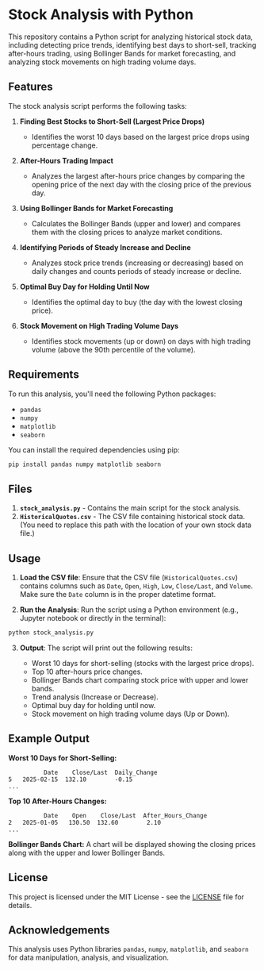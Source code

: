
# Stock Analysis with Python

This repository contains a Python script for analyzing historical stock data, including detecting price trends, identifying best days to short-sell, tracking after-hours trading, using Bollinger Bands for market forecasting, and analyzing stock movements on high trading volume days.

## Features

The stock analysis script performs the following tasks:

1. **Finding Best Stocks to Short-Sell (Largest Price Drops)**
   - Identifies the worst 10 days based on the largest price drops using percentage change.
   
2. **After-Hours Trading Impact**
   - Analyzes the largest after-hours price changes by comparing the opening price of the next day with the closing price of the previous day.
   
3. **Using Bollinger Bands for Market Forecasting**
   - Calculates the Bollinger Bands (upper and lower) and compares them with the closing prices to analyze market conditions.
   
4. **Identifying Periods of Steady Increase and Decline**
   - Analyzes stock price trends (increasing or decreasing) based on daily changes and counts periods of steady increase or decline.
   
5. **Optimal Buy Day for Holding Until Now**
   - Identifies the optimal day to buy (the day with the lowest closing price).
   
6. **Stock Movement on High Trading Volume Days**
   - Identifies stock movements (up or down) on days with high trading volume (above the 90th percentile of the volume).

## Requirements

To run this analysis, you'll need the following Python packages:

- `pandas`
- `numpy`
- `matplotlib`
- `seaborn`

You can install the required dependencies using pip:

```bash
pip install pandas numpy matplotlib seaborn
```

## Files

1. **`stock_analysis.py`** - Contains the main script for the stock analysis.
2. **`HistoricalQuotes.csv`** - The CSV file containing historical stock data. (You need to replace this path with the location of your own stock data file.)

## Usage

1. **Load the CSV file**:
   Ensure that the CSV file (`HistoricalQuotes.csv`) contains columns such as `Date`, `Open`, `High`, `Low`, `Close/Last`, and `Volume`. Make sure the `Date` column is in the proper datetime format.

2. **Run the Analysis**:
   Run the script using a Python environment (e.g., Jupyter notebook or directly in the terminal):

```bash
python stock_analysis.py
```

3. **Output**:
   The script will print out the following results:
   
   - Worst 10 days for short-selling (stocks with the largest price drops).
   - Top 10 after-hours price changes.
   - Bollinger Bands chart comparing stock price with upper and lower bands.
   - Trend analysis (Increase or Decrease).
   - Optimal buy day for holding until now.
   - Stock movement on high trading volume days (Up or Down).

## Example Output

**Worst 10 Days for Short-Selling:**
```plaintext
          Date    Close/Last  Daily_Change
5   2025-02-15  132.10        -0.15
...
```

**Top 10 After-Hours Changes:**
```plaintext
          Date    Open    Close/Last  After_Hours_Change
2   2025-01-05   130.50  132.60        2.10
...
```

**Bollinger Bands Chart:**
A chart will be displayed showing the closing prices along with the upper and lower Bollinger Bands.

## License

This project is licensed under the MIT License - see the [LICENSE](LICENSE) file for details.

## Acknowledgements

This analysis uses Python libraries `pandas`, `numpy`, `matplotlib`, and `seaborn` for data manipulation, analysis, and visualization.

